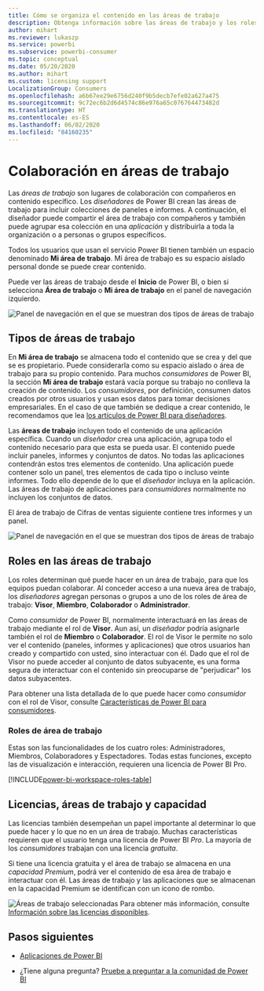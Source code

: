 ```yaml
---
title: Cómo se organiza el contenido en las áreas de trabajo
description: Obtenga información sobre las áreas de trabajo y los roles de área de trabajo.
author: mihart
ms.reviewer: lukaszp
ms.service: powerbi
ms.subservice: powerbi-consumer
ms.topic: conceptual
ms.date: 05/20/2020
ms.author: mihart
ms.custom: licensing support
LocalizationGroup: Consumers
ms.openlocfilehash: a6b67ee29e6756d240f9b5decb7efe02a627a475
ms.sourcegitcommit: 9c72ec6b2d6d4574c86e976a65c076764473482d
ms.translationtype: HT
ms.contentlocale: es-ES
ms.lasthandoff: 06/02/2020
ms.locfileid: "84160235"
---
```

# <a name="collaborate-in-workspaces"></a>Colaboración en áreas de trabajo

 Las *áreas de trabajo* son lugares de colaboración con compañeros en contenido específico. Los *diseñadores* de Power BI crean las áreas de trabajo para incluir colecciones de paneles e informes. A continuación, el diseñador puede compartir el área de trabajo con compañeros y también puede agrupar esa colección en una *aplicación* y distribuirla a toda la organización o a personas o grupos específicos. 

 Todos los usuarios que usan el servicio Power BI tienen también un espacio denominado **Mi área de trabajo**.  Mi área de trabajo es su espacio aislado personal donde se puede crear contenido.

 Puede ver las áreas de trabajo desde el **Inicio** de Power BI, o bien si selecciona **Área de trabajo** o **Mi área de trabajo** en el panel de navegación izquierdo.

 ![Panel de navegación en el que se muestran dos tipos de áreas de trabajo](media/end-user-workspaces/power-bi-home.png)

## <a name="types-of-workspaces"></a>Tipos de áreas de trabajo
En **Mi área de trabajo** se almacena todo el contenido que se crea y del que se es propietario. Puede considerarla como su espacio aislado o área de trabajo para su propio contenido. Para muchos *consumidores* de Power BI, la sección **Mi área de trabajo** estará vacía porque su trabajo no conlleva la creación de contenido. Los *consumidores*, por definición, consumen datos creados por otros usuarios y usan esos datos para tomar decisiones empresariales. En el caso de que también se dedique a crear contenido, le recomendamos que lea [los artículos de Power BI para diseñadores](../create-reports/index.yml).

Las **áreas de trabajo** incluyen todo el contenido de una aplicación específica. Cuando un *diseñador* crea una aplicación, agrupa todo el contenido necesario para que esta se pueda usar. El contenido puede incluir paneles, informes y conjuntos de datos. No todas las aplicaciones contendrán estos tres elementos de contenido. Una aplicación puede contener solo un panel, tres elementos de cada tipo o incluso veinte informes. Todo ello depende de lo que el *diseñador* incluya en la aplicación. Las áreas de trabajo de aplicaciones para *consumidores* normalmente no incluyen los conjuntos de datos.

El área de trabajo de Cifras de ventas siguiente contiene tres informes y un panel. 

![Panel de navegación en el que se muestran dos tipos de áreas de trabajo](media/end-user-workspaces/power-bi-app-workspace.png)

## <a name="roles-in-the-workspaces"></a>Roles en las áreas de trabajo

Los roles determinan qué puede hacer en un área de trabajo, para que los equipos puedan colaborar.  Al conceder acceso a una nueva área de trabajo, los *diseñadores* agregan personas o grupos a uno de los roles de área de trabajo: **Visor**, **Miembro**, **Colaborador** o **Administrador**. 


Como *consumidor* de Power BI, normalmente interactuará en las áreas de trabajo mediante el rol de **Visor**. Aun así, un *diseñador* podría asignarle también el rol de **Miembro** o **Colaborador**. El rol de Visor le permite no solo ver el contenido (paneles, informes y aplicaciones) que otros usuarios han creado y compartido con usted, sino interactuar con él. Dado que el rol de Visor no puede acceder al conjunto de datos subyacente, es una forma segura de interactuar con el contenido sin preocuparse de "perjudicar" los datos subyacentes.


Para obtener una lista detallada de lo que puede hacer como *consumidor* con el rol de Visor, consulte [Características de Power BI para consumidores](end-user-features.md).


### <a name="workspace-roles"></a>Roles de área de trabajo

Estas son las funcionalidades de los cuatro roles: Administradores, Miembros, Colaboradores y Espectadores. Todas estas funciones, excepto las de visualización e interacción, requieren una licencia de Power BI Pro.

[!INCLUDE[power-bi-workspace-roles-table](../includes/power-bi-workspace-roles-table.md)]

## <a name="licensing-workspaces-and-capacity"></a>Licencias, áreas de trabajo y capacidad
Las licencias también desempeñan un papel importante al determinar lo que puede hacer y lo que no en un área de trabajo. Muchas características requieren que el usuario tenga una licencia de Power BI *Pro*. La mayoría de los *consumidores* trabajan con una licencia *gratuita*. 

Si tiene una licencia gratuita y el área de trabajo se almacena en una *capacidad Premium*, podrá ver el contenido de esa área de trabajo e interactuar con él. Las áreas de trabajo y las aplicaciones que se almacenan en la capacidad Premium se identifican con un icono de rombo.

![Áreas de trabajo seleccionadas](media/end-user-workspaces/power-bi-diamond.png) Para obtener más información, consulte [Información sobre las licencias disponibles](end-user-license.md).



## <a name="next-steps"></a>Pasos siguientes
* [Aplicaciones de Power BI](end-user-apps.md)    

* ¿Tiene alguna pregunta? [Pruebe a preguntar a la comunidad de Power BI](https://community.powerbi.com/)

